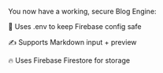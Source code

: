 You now have a working, secure Blog Engine:

🔐 Uses .env to keep Firebase config safe

✍️ Supports Markdown input + preview

🔥 Uses Firebase Firestore for storage
